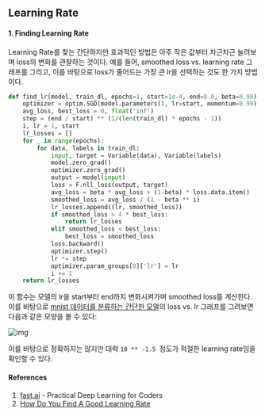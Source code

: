 ## Learning Rate

#### 1. Finding Learning Rate

Learning Rate를 찾는 간단하지만 효과적인 방법은 아주 작은 값부터 차근차근 늘려보며 loss의 변화를 관찰하는 것이다. 예를 들어, smoothed loss vs. learning rate 그래프를 그리고, 이를 바탕으로 loss가 줄어드는 가장 큰 lr을 선택하는 것도 한 가지 방법이다.

```python
def find_lr(model, train_dl, epochs=1, start=1e-4, end=8.0, beta=0.98):
    optimizer = optim.SGD(model.parameters(), lr=start, momentum=0.99)
    avg_loss, best_loss = 0, float('inf')
    step = (end / start) ** (1/(len(train_dl) * epochs - 1))
    i, lr = 1, start
    lr_losses = []
    for _ in range(epochs):
        for data, labels in train_dl:
            input, target = Variable(data), Variable(labels)
            model.zero_grad()
            optimizer.zero_grad()
            output = model(input)
            loss = F.nll_loss(output, target)
            avg_loss = beta * avg_loss + (1-beta) * loss.data.item()
            smoothed_loss = avg_loss / (1 - beta ** i)
            lr_losses.append((lr, smoothed_loss))
            if smoothed_loss > 4 * best_loss:
                return lr_losses
            elif smoothed_loss < best_loss:
                best_loss = smoothed_loss
            loss.backward()
            optimizer.step()
            lr *= step
            optimizer.param_groups[0]['lr'] = lr
            i += 1
    return lr_losses
```

이 함수는 모델의 lr을 start부터 end까지 변화시켜가며 smoothed loss를 계산한다. 이를 바탕으로 [mnist 데이터를 분류하는 간단한 모델][mnist-notebook]의 loss vs. lr 그래프를 그려보면 다음과 같은 모양을 볼 수 있다:

![img](https://raw.githubusercontent.com/kcy1019/TIL/images/lr-loss-graph-1.png)

이를 바탕으로 정확하지는 않지만 대략 `10 ** -1.5 `정도가 적절한 learning rate임을 확인할 수 있다.

#### References

1. [fast.ai][fastai] - Practical Deep Learning for Coders
2. [How Do You Find A Good Learning Rate][sgugger-lr]

[fastai]: https://github.com/fastai/

[sgugger-lr]: https://sgugger.github.io/how-do-you-find-a-good-learning-rate.html
[mnist-notebook]: https://github.com/kcy1019/TIL/blob/notebooks/mnist-basic.ipynb
